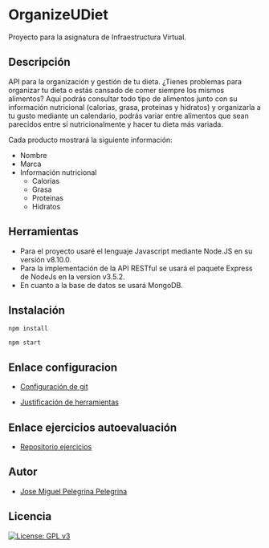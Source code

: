 # OrganizeUDiet
Proyecto para la asignatura de Infraestructura Virtual.

## Descripción
API para la organización y gestión de tu dieta. ¿Tienes problemas para organizar tu dieta o estás cansado de comer siempre los mismos alimentos? 
Aquí podrás consultar todo tipo de alimentos junto con su información nutricional (calorias, grasa, proteinas y hidratos) y organizarla a tu gusto mediante un calendario, podrás variar entre alimentos que sean parecidos entre sí nutricionalmente y hacer tu dieta más variada. 

Cada producto mostrará la siguiente información:

+ Nombre
+ Marca
+ Información nutricional
	+ Calorias
	+ Grasa
	+ Proteinas
	+ Hidratos	

## Herramientas

+ Para el proyecto usaré el lenguaje Javascript mediante Node.JS en su versión v8.10.0.
+ Para la implementación de la API RESTful se usará el paquete Express de NodeJs en la version v3.5.2.
+ En cuanto a la base de datos se usará MongoDB.

## Instalación

`npm install`

`npm start`

## Enlace configuracion
+ [Configuración de git](https://github.com/josemip98/OrganizeUDiet/blob/master/docs/git_config.md)

+ [Justificación de herramientas](https://github.com/josemip98/OrganizeUDiet/blob/master/docs/herramientas.md)

## Enlace ejercicios autoevaluación
+ [Repositorio ejercicios](https://github.com/josemip98/EjerciciosIV)

## Autor
+ [Jose Miguel Pelegrina Pelegrina](https://github.com/josemip98)

## Licencia

[![License: GPL v3](https://img.shields.io/badge/License-GPLv3-blue.svg)](https://www.gnu.org/licenses/gpl-3.0)
